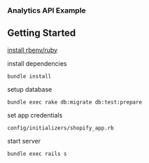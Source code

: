 ### Analytics API Example

## Getting Started

[install rbenv/ruby](https://robots.thoughtbot.com/using-rbenv-to-manage-rubies-and-gems)

install dependencies

`bundle install`

setup database

`bundle exec rake db:migrate db:test:prepare`

set app credentials

`config/initializers/shopify_app.rb`

start server

`bundle exec rails s`
